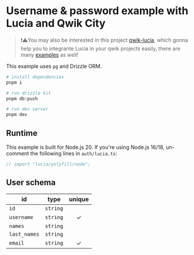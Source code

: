 # Username & password example with Lucia and Qwik City

>❗⚠️You may also be interested in this project [qwik-lucia](https://github.com/gustavocadev/qwik-lucia), which gonna help you to integrante Lucia in your qwik projects easily, there are many [examples](https://github.com/gustavocadev/qwik-lucia/examples) as well!

This example uses `pg` and Drizzle ORM.

```bash
# install dependencies
pnpm i

# run drizzle kit
pnpm db:push

# run dev server
pnpm dev
```

## Runtime

This example is built for Node.js 20. If you're using Node.js 16/18, un-comment the following lines in `auth/lucia.ts`:

```ts
// import "lucia/polyfill/node";
```

## User schema

| id           | type     | unique |
| ------------ | -------- | :----: |
| `id`         | `string` |        |
| `username`   | `string` |   ✓    |
| `names`      | `string` |        |
| `last_names` | `string` |        |
| `email`      | `string` |   ✓    |
